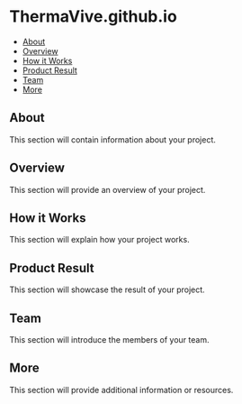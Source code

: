 # ThermaVive.github.io
<html lang="en">
<head>
  <meta charset="UTF-8">
  <meta name="viewport" content="width=device-width, initial-scale=1.0">
  <title>Your Project Website</title>
  <link rel="stylesheet" href="styles.css">
</head>
<body>

  <!-- Navigation bar -->
  <nav>
    <ul>
      <li><a href="#about">About</a></li>
      <li><a href="#overview">Overview</a></li>
      <li><a href="#how-it-works">How it Works</a></li>
      <li><a href="#product-result">Product Result</a></li>
      <li><a href="#team">Team</a></li>
      <li><a href="#more">More</a></li>
    </ul>
  </nav>

  <!-- About Section -->
  <section id="about">
    <h2>About</h2>
    <p>This section will contain information about your project.</p>
    <!-- Placeholder for images or videos -->
  </section>

  <!-- Overview Section -->
  <section id="overview">
    <h2>Overview</h2>
    <p>This section will provide an overview of your project.</p>
    <!-- Placeholder for images or videos -->
  </section>

  <!-- How it Works Section -->
  <section id="how-it-works">
    <h2>How it Works</h2>
    <p>This section will explain how your project works.</p>
    <!-- Placeholder for images or videos -->
  </section>

  <!-- Product Result Section -->
  <section id="product-result">
    <h2>Product Result</h2>
    <p>This section will showcase the result of your project.</p>
    <!-- Placeholder for images or videos -->
  </section>

  <!-- Team Section -->
  <section id="team">
    <h2>Team</h2>
    <p>This section will introduce the members of your team.</p>
    <!-- Placeholder for images or videos -->
  </section>

  <!-- More Section -->
  <section id="more">
    <h2>More</h2>
    <p>This section will provide additional information or resources.</p>
    <!-- Placeholder for images or videos -->
  </section>

  <script src="script.js"></script>
</body>
</html>

